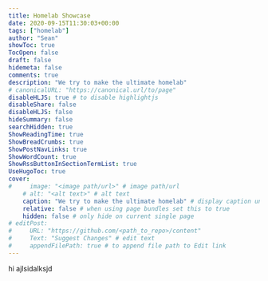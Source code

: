 ```yaml
---
title: Homelab Showcase
date: 2020-09-15T11:30:03+00:00
tags: ["homelab"]
author: "Sean"
showToc: true
TocOpen: false
draft: false
hidemeta: false
comments: true
description: "We try to make the ultimate homelab"
# canonicalURL: "https://canonical.url/to/page"
disableHLJS: true # to disable highlightjs
disableShare: false
disableHLJS: false
hideSummary: false
searchHidden: true
ShowReadingTime: true
ShowBreadCrumbs: true
ShowPostNavLinks: true
ShowWordCount: true
ShowRssButtonInSectionTermList: true
UseHugoToc: true
cover:
#     image: "<image path/url>" # image path/url
    # alt: "<alt text>" # alt text
    caption: "We try to make the ultimate homelab" # display caption under cover
    relative: false # when using page bundles set this to true
    hidden: false # only hide on current single page
# editPost:
#     URL: "https://github.com/<path_to_repo>/content"
#     Text: "Suggest Changes" # edit text
#     appendFilePath: true # to append file path to Edit link
---
```

hi
ajlsidalksjd
